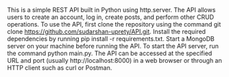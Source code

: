 This is a simple REST API built in Python using http.server.
The API allows users to create an account, log in, create posts, and perform other CRUD operations.
To use the API, first clone the repository using the command git clone https://github.com/sudarshan-uprety/API.git.
Install the required dependencies by running pip install -r requirements.txt.
Start a MongoDB server on your machine before running the API.
To start the API server, run the command python main.py.
The API can be accessed at the specified URL and port (usually http://localhost:8000) in a web browser or through an HTTP client such as curl or Postman.
